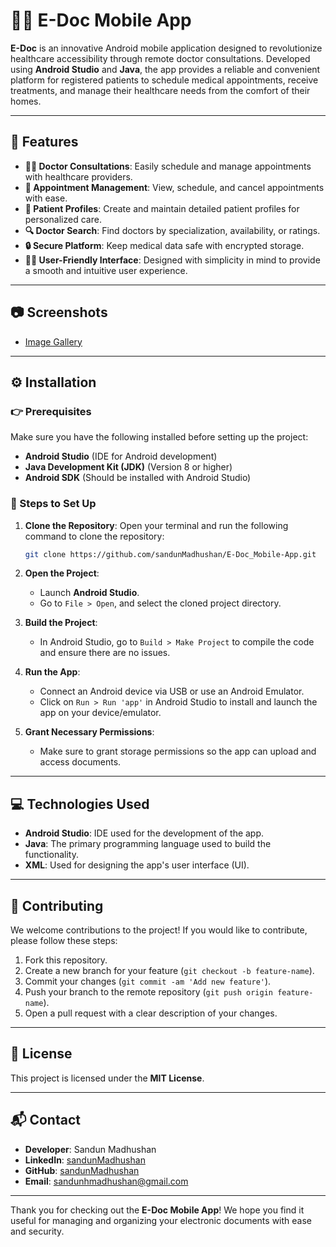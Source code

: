 
# 📱📂 E-Doc Mobile App 

**E-Doc** is an innovative Android mobile application designed to revolutionize healthcare accessibility through remote doctor consultations. Developed using **Android Studio** and **Java**, the app provides a reliable and convenient platform for registered patients to schedule medical appointments, receive treatments, and manage their healthcare needs from the comfort of their homes.


---

## 🌟 Features 

- **👨‍⚕️ Doctor Consultations**: Easily schedule and manage appointments with healthcare providers.
- **📅 Appointment Management**: View, schedule, and cancel appointments with ease.
- **👤 Patient Profiles**: Create and maintain detailed patient profiles for personalized care.
- **🔍 Doctor Search**: Find doctors by specialization, availability, or ratings.
- **🔒 Secure Platform**: Keep medical data safe with encrypted storage.
- **👩‍💻 User-Friendly Interface**: Designed with simplicity in mind to provide a smooth and intuitive user experience.

---

## 📷 Screenshots

- [Image Gallery](https://postimg.cc/gallery/h7ZFGbY)

---

## ⚙️ Installation 

### 👉 Prerequisites

Make sure you have the following installed before setting up the project:

- **Android Studio** (IDE for Android development)
- **Java Development Kit (JDK)** (Version 8 or higher)
- **Android SDK** (Should be installed with Android Studio)

### 🚀 Steps to Set Up 

1. **Clone the Repository**:
   Open your terminal and run the following command to clone the repository:
   ```bash
   git clone https://github.com/sandunMadhushan/E-Doc_Mobile-App.git
   ```

2. **Open the Project**:
   - Launch **Android Studio**.
   - Go to `File > Open`, and select the cloned project directory.

3. **Build the Project**:
   - In Android Studio, go to `Build > Make Project` to compile the code and ensure there are no issues.

4. **Run the App**:
   - Connect an Android device via USB or use an Android Emulator.
   - Click on `Run > Run 'app'` in Android Studio to install and launch the app on your device/emulator.

5. **Grant Necessary Permissions**:
   - Make sure to grant storage permissions so the app can upload and access documents.

---

## 💻 Technologies Used 

- **Android Studio**: IDE used for the development of the app.
- **Java**: The primary programming language used to build the functionality.
- **XML**: Used for designing the app's user interface (UI).

---

## 📩 Contributing

We welcome contributions to the project! If you would like to contribute, please follow these steps:

1. Fork this repository.
2. Create a new branch for your feature (`git checkout -b feature-name`).
3. Commit your changes (`git commit -am 'Add new feature'`).
4. Push your branch to the remote repository (`git push origin feature-name`).
5. Open a pull request with a clear description of your changes.

---

## 📜 License 

This project is licensed under the **MIT License**.

---

## 📬 Contact 

- **Developer**: Sandun Madhushan
- **LinkedIn**: [sandunMadhushan](https://www.linkedin.com/in/sandunmadhushan/)
- **GitHub**: [sandunMadhushan](https://github.com/sandunMadhushan)
- **Email**: [sandunhmadhushan@gmail.com](mailto://sandunhmadhushan@gmail.com)

---

Thank you for checking out the **E-Doc Mobile App**! We hope you find it useful for managing and organizing your electronic documents with ease and security.
